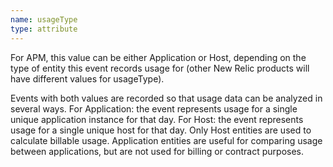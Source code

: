 ```yaml
---
name: usageType
type: attribute
---
```


For APM, this value can be either Application or Host, depending on the type of entity this event records usage for (other New Relic products will have different values for usageType).

Events with both values are recorded so that usage data can be analyzed in several ways. For Application: the event represents usage for a single unique application instance for that day. For Host: the event represents usage for a single unique host for that day. Only Host entities are used to calculate billable usage. Application entities are useful for comparing usage between applications, but are not used for billing or contract purposes.